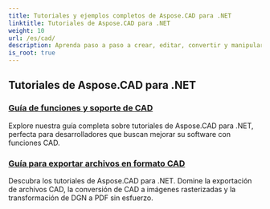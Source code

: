 ```yaml
---
title: Tutoriales y ejemplos completos de Aspose.CAD para .NET
linktitle: Tutoriales de Aspose.CAD para .NET
weight: 10
url: /es/cad/
description: Aprenda paso a paso a crear, editar, convertir y manipular dibujos CAD en sus aplicaciones .NET con facilidad y eficiencia. Perfecto tanto para principiantes como para profesionales.
is_root: true
---
```

## Tutoriales de Aspose.CAD para .NET
### [Guía de funciones y soporte de CAD](./guide-to-cad-features-and-support/)
Explore nuestra guía completa sobre tutoriales de Aspose.CAD para .NET, perfecta para desarrolladores que buscan mejorar su software con funciones CAD.
### [Guía para exportar archivos en formato CAD](./guide-to-exporting-cad-format/)
Descubra los tutoriales de Aspose.CAD para .NET. Domine la exportación de archivos CAD, la conversión de CAD a imágenes rasterizadas y la transformación de DGN a PDF sin esfuerzo.